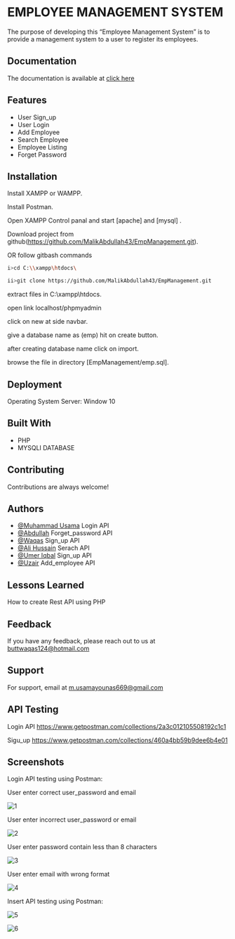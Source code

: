 
# EMPLOYEE MANAGEMENT SYSTEM

The purpose of developing this “Employee Management System” 
is to provide a management system to a user to register its 
employees.


## Documentation
The documentation is available at [click here](https://github.com/MalikAbdullah43/EmpManagement/blob/main/SRS.docx)

  
## Features

- User Sign_up
- User Login
- Add Employee
- Search Employee
- Employee Listing
- Forget Password

  
## Installation

Install XAMPP or WAMPP.

Install Postman.

Open XAMPP Control panal and start [apache] and [mysql] .

Download project from github(https://github.com/MalikAbdullah43/EmpManagement.git).

OR follow gitbash commands
```bash
i>cd C:\\xampp\htdocs\

ii>git clone https://github.com/MalikAbdullah43/EmpManagement.git
```
extract files in C:\xampp\htdocs.

open link localhost/phpmyadmin

click on new at side navbar.

give a database name as (emp) hit on create button.

after creating database name click on import.

browse the file in directory [EmpManagement/emp.sql].

## Deployment

Operating System Server: Window 10


  
## Built With

- PHP
- MYSQLI DATABASE


  
## Contributing

Contributions are always welcome!



  
## Authors

- [@Muhammad Usama](https://github.com/Osama-Younas) Login API
- [@Abdullah](https://github.com/MalikAbdullah43) Forget_password API
- [@Waqas](https://github.com/WaqasButt789) Sign_up API
- [@Ali Hussain](https://github.com/Ali-Hussain137) Serach API
- [@Umer Iqbal](https://github.com/UmarIqbal7861) Sign_up API
- [@Uzair](https://github.com/uzairmin) Add_employee API



  
## Lessons Learned

How to create Rest API using PHP

  
## Feedback

If you have any feedback, please reach out to us at buttwaqas124@hotmail.com 

  
## Support

For support, email at m.usamayounas669@gmail.com 

  
## API Testing  
Login API
 https://www.getpostman.com/collections/2a3c012105508192c1c1
 
 Sigu_up
 https://www.getpostman.com/collections/460a4bb59b9dee6b4e01

  
## Screenshots

Login API testing using Postman:

User enter correct user_password and email 

![1](https://user-images.githubusercontent.com/51174487/137637710-bde8609a-fb68-47dc-a8e3-38e6020bc34b.JPG)

User enter incorrect user_password or email 

![2](https://user-images.githubusercontent.com/51174487/137637817-d735e655-b015-4658-8477-e491155fd755.JPG)

User enter password contain less than 8 characters

![3](https://user-images.githubusercontent.com/51174487/137638000-9a9f3c52-b96a-42cf-9383-a41116dc9426.JPG)

User enter email with wrong format

![4](https://user-images.githubusercontent.com/51174487/137638101-1190c681-aa58-4f55-a73e-63e6c0857049.JPG)

Insert API testing using Postman:

![5](https://user-images.githubusercontent.com/51174487/137639016-79346b5d-38f4-44f7-8d92-9bc2cec07a6c.jpeg)


![6](https://user-images.githubusercontent.com/51174487/137639024-2a016b14-0afb-4efd-8531-1db350afc5ab.jpeg)
